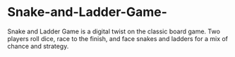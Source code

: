 # Snake-and-Ladder-Game-
Snake and Ladder Game is a digital twist on the classic board game. Two players roll dice, race to the finish, and face snakes and ladders for a mix of chance and strategy.
